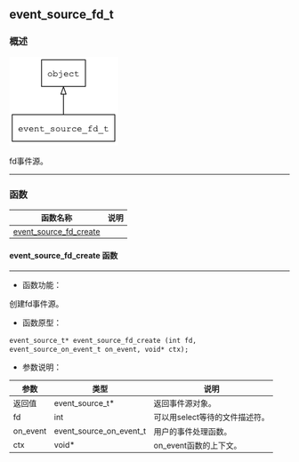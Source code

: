 ## event\_source\_fd\_t
### 概述
![image](images/event_source_fd_t_0.png)


 fd事件源。



----------------------------------
### 函数
<p id="event_source_fd_t_methods">

| 函数名称 | 说明 | 
| -------- | ------------ | 
| <a href="#event_source_fd_t_event_source_fd_create">event\_source\_fd\_create</a> |  |
#### event\_source\_fd\_create 函数
-----------------------

* 函数功能：

> <p id="event_source_fd_t_event_source_fd_create">
 创建fd事件源。






* 函数原型：

```
event_source_t* event_source_fd_create (int fd, event_source_on_event_t on_event, void* ctx);
```

* 参数说明：

| 参数 | 类型 | 说明 |
| -------- | ----- | --------- |
| 返回值 | event\_source\_t* | 返回事件源对象。 |
| fd | int | 可以用select等待的文件描述符。 |
| on\_event | event\_source\_on\_event\_t | 用户的事件处理函数。 |
| ctx | void* | on\_event函数的上下文。 |
